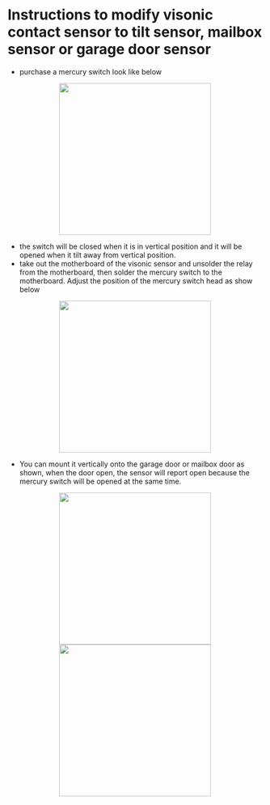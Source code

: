 # Instructions to modify visonic contact sensor to tilt sensor, mailbox sensor or garage door sensor

  - purchase a mercury switch look like below
  
  <p align="center">
    <img src = "https://github.com/pakmanwg/smartthings-visonic-sensor/blob/master/mercury_switch.jpg" width=300 hspace=10/>
  </p> 
  
  - the switch will be closed when it is in vertical position and it will be opened when it tilt away from vertical position.
  - take out the motherboard of the visonic sensor and unsolder the relay from the motherboard, then solder the mercury switch to the motherboard. Adjust the position of the mercury switch head as show below
   
  <p align="center">
    <img src = "https://github.com/pakmanwg/smartthings-visonic-sensor/blob/master/mercury_switch.jpg" width=300 hspace=10/>
  </p> 
   
  - You can mount it vertically onto the garage door or mailbox door as shown, when the door open, the sensor will report open because the mercury switch will be opened at the same time.
   
  <p align="center">
    <img src = "https://github.com/pakmanwg/smartthings-visonic-sensor/blob/master/IMG_2144.JPG" width=300 hspace=10/>
    <img src = "https://github.com/pakmanwg/smartthings-visonic-sensor/blob/master/IMG_2145.JPG" width=300 hspace=10/>
  </p> 
  
  

